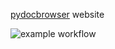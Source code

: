 [pydocbrowser](https://github.com/pydocbrowser/pydocbrowser) website

![example workflow](https://github.com/pydocbrowser/pydocbrowser.github.io/actions/workflows/build.yml/badge.svg)

